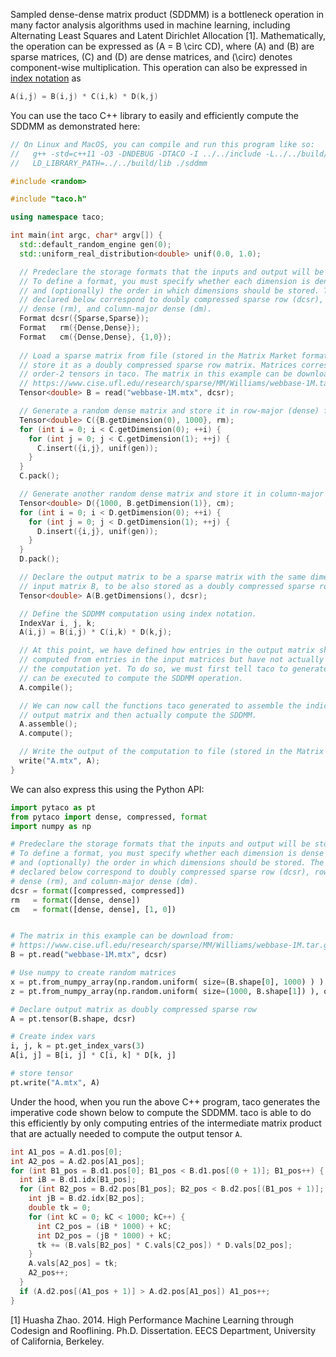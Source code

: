 Sampled dense-dense matrix product (SDDMM) is a bottleneck operation in many factor analysis algorithms used in machine learning, including Alternating 
Least Squares and Latent Dirichlet Allocation [1]. Mathematically, the operation can be expressed as \(A = B \circ CD\), where \(A\) and \(B\) are sparse matrices, \(C\) and \(D\) are dense matrices, and \(\circ\) denotes component-wise multiplication. This operation can also be expressed in [index notation](computations.md#specifying-tensor-algebra-computations) as 

```c++
A(i,j) = B(i,j) * C(i,k) * D(k,j)
```

You can use the taco C++ library to easily and efficiently compute the SDDMM as demonstrated here:

```c++
// On Linux and MacOS, you can compile and run this program like so:
//   g++ -std=c++11 -O3 -DNDEBUG -DTACO -I ../../include -L../../build/lib sddmm.cpp -o sddmm -ltaco
//   LD_LIBRARY_PATH=../../build/lib ./sddmm

#include <random>

#include "taco.h"

using namespace taco;

int main(int argc, char* argv[]) {
  std::default_random_engine gen(0);
  std::uniform_real_distribution<double> unif(0.0, 1.0);

  // Predeclare the storage formats that the inputs and output will be stored as.
  // To define a format, you must specify whether each dimension is dense or sparse 
  // and (optionally) the order in which dimensions should be stored. The formats 
  // declared below correspond to doubly compressed sparse row (dcsr), row-major 
  // dense (rm), and column-major dense (dm).
  Format dcsr({Sparse,Sparse});
  Format   rm({Dense,Dense});
  Format   cm({Dense,Dense}, {1,0});
  
  // Load a sparse matrix from file (stored in the Matrix Market format) and 
  // store it as a doubly compressed sparse row matrix. Matrices correspond to
  // order-2 tensors in taco. The matrix in this example can be download from:
  // https://www.cise.ufl.edu/research/sparse/MM/Williams/webbase-1M.tar.gz
  Tensor<double> B = read("webbase-1M.mtx", dcsr);

  // Generate a random dense matrix and store it in row-major (dense) format.
  Tensor<double> C({B.getDimension(0), 1000}, rm);
  for (int i = 0; i < C.getDimension(0); ++i) {
    for (int j = 0; j < C.getDimension(1); ++j) {
      C.insert({i,j}, unif(gen));
    }
  }
  C.pack();

  // Generate another random dense matrix and store it in column-major format.
  Tensor<double> D({1000, B.getDimension(1)}, cm);
  for (int i = 0; i < D.getDimension(0); ++i) {
    for (int j = 0; j < D.getDimension(1); ++j) {
      D.insert({i,j}, unif(gen));
    }
  }
  D.pack();

  // Declare the output matrix to be a sparse matrix with the same dimensions as 
  // input matrix B, to be also stored as a doubly compressed sparse row matrix.
  Tensor<double> A(B.getDimensions(), dcsr);

  // Define the SDDMM computation using index notation.
  IndexVar i, j, k;
  A(i,j) = B(i,j) * C(i,k) * D(k,j);

  // At this point, we have defined how entries in the output matrix should be 
  // computed from entries in the input matrices but have not actually performed 
  // the computation yet. To do so, we must first tell taco to generate code that 
  // can be executed to compute the SDDMM operation.
  A.compile();

  // We can now call the functions taco generated to assemble the indices of the 
  // output matrix and then actually compute the SDDMM.
  A.assemble();
  A.compute();

  // Write the output of the computation to file (stored in the Matrix Market format).
  write("A.mtx", A);
}
```

We can also express this using the Python API:
```python
import pytaco as pt
from pytaco import dense, compressed, format
import numpy as np

# Predeclare the storage formats that the inputs and output will be stored as.
# To define a format, you must specify whether each dimension is dense or sparse 
# and (optionally) the order in which dimensions should be stored. The formats 
# declared below correspond to doubly compressed sparse row (dcsr), row-major 
# dense (rm), and column-major dense (dm).
dcsr = format([compressed, compressed])
rm   = format([dense, dense])
cm   = format([dense, dense], [1, 0])


# The matrix in this example can be download from:
# https://www.cise.ufl.edu/research/sparse/MM/Williams/webbase-1M.tar.gz
B = pt.read("webbase-1M.mtx", dcsr)

# Use numpy to create random matrices
x = pt.from_numpy_array(np.random.uniform( size=(B.shape[0], 1000) ) )
z = pt.from_numpy_array(np.random.uniform( size=(1000, B.shape[1]) ), out_format=cm )

# Declare output matrix as doubly compressed sparse row
A = pt.tensor(B.shape, dcsr)

# Create index vars
i, j, k = pt.get_index_vars(3)
A[i, j] = B[i, j] * C[i, k] * D[k, j]

# store tensor
pt.write("A.mtx", A)
```

Under the hood, when you run the above C++ program, taco generates the imperative code shown below to compute the SDDMM. taco is able to do this efficiently by only computing entries of the intermediate matrix product that are actually needed to compute the output tensor `A`.

```c++
int A1_pos = A.d1.pos[0];
int A2_pos = A.d2.pos[A1_pos];
for (int B1_pos = B.d1.pos[0]; B1_pos < B.d1.pos[(0 + 1)]; B1_pos++) {
  int iB = B.d1.idx[B1_pos];
  for (int B2_pos = B.d2.pos[B1_pos]; B2_pos < B.d2.pos[(B1_pos + 1)]; B2_pos++) {
    int jB = B.d2.idx[B2_pos];
    double tk = 0;
    for (int kC = 0; kC < 1000; kC++) {
      int C2_pos = (iB * 1000) + kC;
      int D2_pos = (jB * 1000) + kC;
      tk += (B.vals[B2_pos] * C.vals[C2_pos]) * D.vals[D2_pos];
    }
    A.vals[A2_pos] = tk;
    A2_pos++;
  }
  if (A.d2.pos[(A1_pos + 1)] > A.d2.pos[A1_pos]) A1_pos++;
}
```

[1] Huasha Zhao. 2014. High Performance Machine Learning through Codesign and Rooflining. Ph.D. Dissertation. EECS Department, University of California, Berkeley. 
